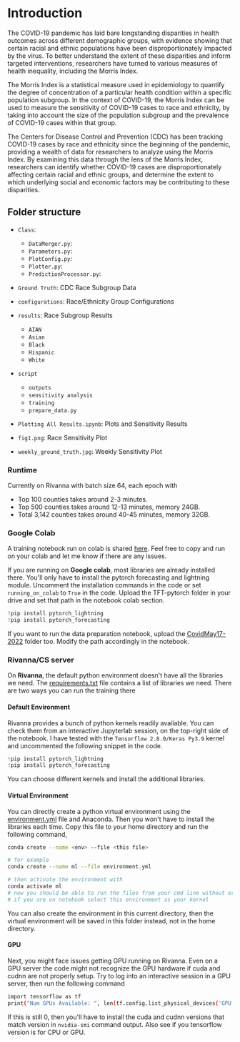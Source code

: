 # Introduction

The COVID-19 pandemic has laid bare longstanding disparities in health outcomes across different demographic groups, with evidence showing that certain racial and ethnic populations have been disproportionately impacted by the virus. To better understand the extent of these disparities and inform targeted interventions, researchers have turned to various measures of health inequality, including the Morris Index.

The Morris Index is a statistical measure used in epidemiology to quantify the degree of concentration of a particular health condition within a specific population subgroup. In the context of COVID-19, the Morris Index can be used to measure the sensitivity of COVID-19 cases to race and ethnicity, by taking into account the size of the population subgroup and the prevalence of COVID-19 cases within that group.

The Centers for Disease Control and Prevention (CDC) has been tracking COVID-19 cases by race and ethnicity since the beginning of the pandemic, providing a wealth of data for researchers to analyze using the Morris Index. By examining this data through the lens of the Morris Index, researchers can identify whether COVID-19 cases are disproportionately affecting certain racial and ethnic groups, and determine the extent to which underlying social and economic factors may be contributing to these disparities.

## Folder structure
* `Class`:
  * `DataMerger.py`:
  * `Parameters.py`:
  * `PlotConfig.py`:
  * `Plotter.py`:
  * `PredictionProcessor.py`:

* `Ground Truth`: CDC Race Subgroup Data 

* `configurations`: Race/Ethnicity Group Configurations

* `results`: Race Subgroup Results
  * `AIAN`
  * `Asian`
  * `Black`
  * `Hispanic`
  * `White`

* `script`
  * `outputs`
  * `sensitivity analysis`
  * `training`
  * `prepare_data.py`

* `Plotting All Results.ipynb`: Plots and Sensitivity Results

* `fig1.png`: Race Sensitivity Plot

* `weekly_ground_truth.jpg`: Weekly Sensitivity Plot


### Runtime

Currently on Rivanna with batch size 64, each epoch with

* Top 100 counties takes around 2-3 minutes.
* Top 500 counties takes around 12-13 minutes, memory 24GB.
* Total 3,142 counties takes around 40-45 minutes, memory 32GB.

### Google Colab

A training notebook run on colab is shared [here](https://colab.research.google.com/drive/1yhI1PesOXYlB6iYXHre9zXMks1a4P6U2?usp=sharing). Feel free to copy and run on your colab and let me know if there are any issues.

If you are running on **Google colab**, most libraries are already installed there. You'll only have to install the pytorch forecasting and lightning module. Uncomment the installation commands in the code or set `running_on_colab` to `True` in the code. Upload the TFT-pytorch folder in your drive and set that path in the notebook colab section.

```python
!pip install pytorch_lightning
!pip install pytorch_forecasting
```

If you want to run the data preparation notebook, upload the [CovidMay17-2022](../dataset_raw/CovidMay17-2022/) folder too. Modify the path accordingly in the notebook.

### Rivanna/CS server

On **Rivanna**, the default python environment doesn't have all the libraries we need. The [requirements.txt](requirements.txt) file contains a list of libraries we need. There are two ways you can run the training there

#### Default Environment

Rivanna provides a bunch of python kernels readily available. You can check them from an interactive Jupyterlab session, on the top-right side of the notebook. I have tested with the `Tensorflow 2.8.0/Keras Py3.9` kernel and uncommented the following snippet in the code.

```python
!pip install pytorch_lightning
!pip install pytorch_forecasting
```

You can choose different kernels and install the additional libraries. 

#### Virtual Environment

You can directly create a python virtual environment using the [environment.yml](environment.yml) file and Anaconda. Then you won't have to install the libraries each time. Copy this file to your home directory and run the following command,

```bash
conda create --name <env> --file <this file>

# for example
conda create --name ml --file environment.yml

# then activate the environment with
conda activate ml
# now you should be able to run the files from your cmd line without error
# if you are on notebook select this environment as your kernel
```

You can also create the environment in this current directory, then the virtual environment will be saved in this folder instead, not in the home directory.

#### GPU 

Next, you might face issues getting GPU running on Rivanna. Even on a GPU server the code might not recognize the GPU hardware if cuda and cudnn are not properly setup. Try to log into an interactive session in a GPU server, then run the following command

```bash
import tensorflow as tf
print("Num GPUs Available: ", len(tf.config.list_physical_devices('GPU')))
```

If this is still 0, then you'll have to install the cuda and cudnn versions that match version in `nvidia-smi` command output. Also see if you tensorflow version is for CPU or GPU.


